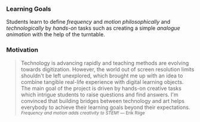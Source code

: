 ### Learning Goals

Students learn to define <var style="color: var(--blue)">frequency</var> and <var style="color: var(--blue)">motion</var> <var style="color: var(--gray)">philosophically</var> and <var style="color: var(--gray)">technologically</var> by <var style="color: var(--gray)">hands-on</var> tasks such as creating a simple <var style="color: var(--blue)">analogue animation </var> with the help of the turntable. 

### Motivation

>Technology is advancing rapidly and teaching methods are evolving towards digitization. However, the world out of screen resolution limits shouldn't be left unexplored, which brought me up with an idea to combine tangible real-life experience with digital learning objects. The main goal of the project is driven by hands-on creative tasks which intrigue students to raise questions and find answers. I'm convinced that building bridges between technology and art helps everybody to achieve their learning goals beyond their expectations. <br>
<small>*Frequency and motion adds creativity to STEM!*
&mdash; Erik Riige</small>
